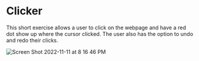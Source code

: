 # Clicker
 This short exercise allows a user to click on the webpage and have a red dot show up where the cursor clicked. The user also has the option to undo and redo their clicks.
 
 
![Screen Shot 2022-11-11 at 8 16 46 PM](https://user-images.githubusercontent.com/68562756/201456631-653802cd-763e-474c-834a-0c3b1c3ca019.png)
